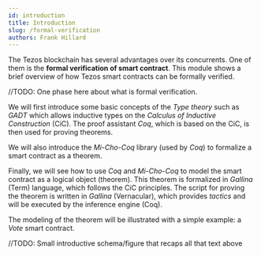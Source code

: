 ```yaml
---
id: introduction
title: Introduction
slug: /formal-verification
authors: Frank Hillard
---
```



The Tezos blockchain has several advantages over its concurrents. One of them is the **formal verification of smart contract**. This module shows a brief overview of how Tezos smart contracts can be formally verified. 

//TODO: One phase here about what is formal verification.

We will first introduce some basic concepts of the _Type theory_ such as _GADT_ which allows inductive types on the _Calculus of Inductive Construction_ (CiC). The proof assistant _Coq_, which is based on the CiC, is then used for proving theorems. 

We will also introduce the _Mi-Cho-Coq_ library (used by _Coq_) to formalize a smart contract as a theorem. 

Finally, we will see how to use _Coq_ and _Mi-Cho-Coq_ to model the smart contract as a logical object (theorem). This theorem is formalized in _Gallina_ (Term) language, which follows the CiC principles. The script for proving the theorem is written in _Gallina_ (Vernacular), which provides _tactics_ and will be executed by the inference engine (Coq).

The modeling of the theorem will be illustrated with a simple example: a _Vote_ smart contract.

//TODO: Small introductive schema/figure that recaps all that text above



